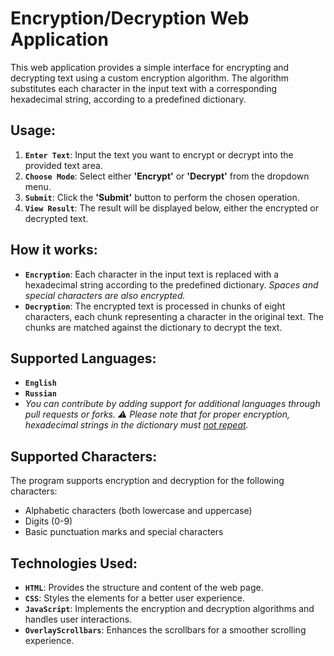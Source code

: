 # Encryption/Decryption Web Application

This web application provides a simple interface for encrypting and decrypting text using a custom encryption algorithm. The algorithm substitutes each character in the input text with a corresponding hexadecimal string, according to a predefined dictionary.

## Usage:
1. **`Enter Text`**: Input the text you want to encrypt or decrypt into the provided text area.
2. **`Choose Mode`**: Select either **'Encrypt'** or **'Decrypt'** from the dropdown menu.
3. **`Submit`**: Click the **'Submit'** button to perform the chosen operation.
4. **`View Result`**: The result will be displayed below, either the encrypted or decrypted text.

## How it works:
- **`Encryption`**: Each character in the input text is replaced with a hexadecimal string according to the predefined dictionary. *Spaces and special characters are also encrypted.*
- **`Decryption`**: The encrypted text is processed in chunks of eight characters, each chunk representing a character in the original text. The chunks are matched against the dictionary to decrypt the text.

## Supported Languages:
- **`English`**
- **`Russian`**
- *You can contribute by adding support for additional languages through pull requests or forks. ⚠️ Please note that for proper encryption, hexadecimal strings in the dictionary must <u>not repeat</u>.*

## Supported Characters:
The program supports encryption and decryption for the following characters:
- Alphabetic characters (both lowercase and uppercase)
- Digits (0-9)
- Basic punctuation marks and special characters

## Technologies Used:
- **`HTML`**: Provides the structure and content of the web page.
- **`CSS`**: Styles the elements for a better user experience.
- **`JavaScript`**: Implements the encryption and decryption algorithms and handles user interactions.
- **`OverlayScrollbars`**: Enhances the scrollbars for a smoother scrolling experience.